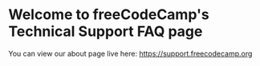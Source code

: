 # Welcome to freeCodeCamp's Technical Support FAQ page

You can view our about page live here: https://support.freecodecamp.org

